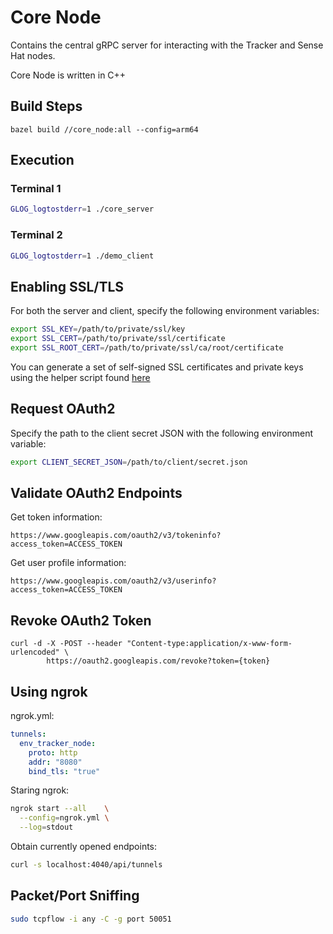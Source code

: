 # Core Node
Contains the central gRPC server for interacting with the Tracker and Sense Hat
nodes.

Core Node is written in C++

## Build Steps

```
bazel build //core_node:all --config=arm64
```

## Execution

### Terminal 1

```bash
GLOG_logtostderr=1 ./core_server
```

### Terminal 2

```bash
GLOG_logtostderr=1 ./demo_client
```

## Enabling SSL/TLS
For both the server and client, specify the following environment variables:

```bash
export SSL_KEY=/path/to/private/ssl/key
export SSL_CERT=/path/to/private/ssl/certificate
export SSL_ROOT_CERT=/path/to/private/ssl/ca/root/certificate
```

You can generate a set of self-signed SSL certificates and private keys using
the helper script found [here](../../scripts/ssl/)

## Request OAuth2
Specify the path to the client secret JSON with the following environment
variable:

```bash
export CLIENT_SECRET_JSON=/path/to/client/secret.json
```

## Validate OAuth2 Endpoints

Get token information:

```
https://www.googleapis.com/oauth2/v3/tokeninfo?access_token=ACCESS_TOKEN
```

Get user profile information:

```
https://www.googleapis.com/oauth2/v3/userinfo?access_token=ACCESS_TOKEN
```

## Revoke OAuth2 Token

```
curl -d -X -POST --header "Content-type:application/x-www-form-urlencoded" \
        https://oauth2.googleapis.com/revoke?token={token}
```

## Using ngrok
ngrok.yml:

```yaml
tunnels:
  env_tracker_node:
    proto: http
    addr: "8080"
    bind_tls: "true"
```

Staring ngrok:

```bash
ngrok start --all    \
  --config=ngrok.yml \
  --log=stdout
```

Obtain currently opened endpoints:

```bash
curl -s localhost:4040/api/tunnels
```

## Packet/Port Sniffing

```bash
sudo tcpflow -i any -C -g port 50051
```
